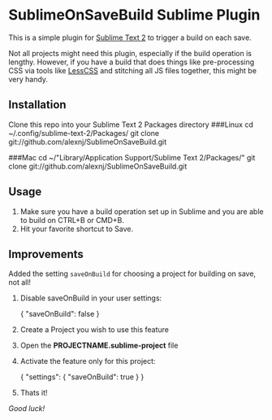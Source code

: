 SublimeOnSaveBuild Sublime Plugin
=================================

This is a simple plugin for [Sublime Text 2](http://www.sublimetext.com/2) to
trigger a build on each save.

Not all projects might need this plugin, especially if the build operation is
lengthy. However, if you have a build that does things like pre-processing CSS
via tools like [LessCSS](http://lesscss.org) and stitching all JS files together,
this might be very handy.

Installation
------------

Clone this repo into your Sublime Text 2 Packages directory
###Linux
    cd ~/.config/sublime-text-2/Packages/
    git clone git://github.com/alexnj/SublimeOnSaveBuild.git

###Mac
    cd ~/"Library/Application Support/Sublime Text 2/Packages/"
    git clone git://github.com/alexnj/SublimeOnSaveBuild.git

Usage
-----
1. Make sure you have a build operation set up in Sublime and you are able to
   build on CTRL+B or CMD+B.
2. Hit your favorite shortcut to Save.


Improvements
------------

Added the setting `saveOnBuild` for choosing a project for building on save, not all!

1. Disable saveOnBuild in your user settings:

	{
		"saveOnBuild": false
	}

2. Create a Project you wish to use this feature
3. Open the **PROJECTNAME.sublime-project** file
4. Activate the feature only for this project:

	{
		"settings": {
			"saveOnBuild": true
		}
	}

5. Thats it!


*Good luck!*
